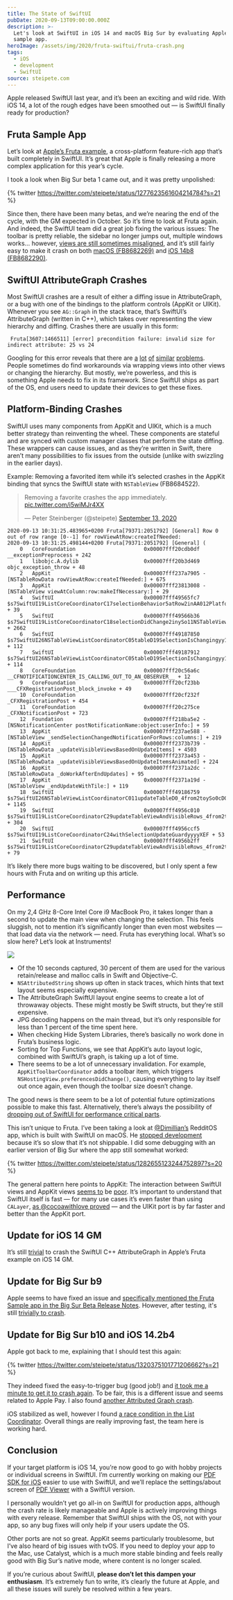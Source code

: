 ```yaml
---
title: The State of SwiftUI
pubDate: 2020-09-13T09:00:00.000Z
description: >-
  Let's look at SwiftUI in iOS 14 and macOS Big Sur by evaluating Apple's Fruta
  sample app.
heroImage: /assets/img/2020/fruta-swiftui/fruta-crash.png
tags:
  - iOS
  - development
  - SwiftUI
source: steipete.com
---
```


<style type="text/css">
div.post-content > img:first-child { display:none; }
</style>

Apple released SwiftUI last year, and it’s been an exciting and wild ride. With iOS 14, a lot of the rough edges have been smoothed out — is SwiftUI finally ready for production?

## Fruta Sample App

Let’s look at [Apple’s Fruta example](https://developer.apple.com/documentation/app_clips/fruta_building_a_feature-rich_app_with_swiftui), a cross-platform feature-rich app that’s built completely in SwiftUI. It’s great that Apple is finally releasing a more complex application for this year’s cycle. 

I took a look when Big Sur beta 1 came out, and it was pretty unpolished:

{% twitter https://twitter.com/steipete/status/1277623561604214784?s=21 %}

Since then, there have been many betas, and we’re nearing the end of the cycle, with the GM expected in October. So it’s time to look at Fruta again. And indeed, the SwiftUI team did a great job fixing the various issues: The toolbar is pretty reliable, the sidebar no longer jumps out, multiple windows works... however, [views are still sometimes misaligned](https://twitter.com/steipete/status/1305054121523916806?s=21), and it’s still fairly easy to make it crash on both [macOS (FB8682269)](https://twitter.com/steipete/status/1305051342596177921?s=21) and [iOS 14b8 (FB8682290)](https://twitter.com/steipete/status/1305052083989684224?s=21).

## SwiftUI AttributeGraph Crashes

Most SwiftUI crashes are a result of either a diffing issue in AttributeGraph, or a bug with one of the bindings to the platform controls (AppKit or UIKit). Whenever you see `AG::Graph` in the stack trace, that’s SwiftUI’s AttributeGraph (written in C++), which takes over representing the view hierarchy and diffing. Crashes there are usually in this form:

```
 Fruta[3607:1466511] [error] precondition failure: invalid size for indirect attribute: 25 vs 24
```

Googling for this error reveals that there are [a](https://github.com/fermoya/SwiftUIPager/issues/60) [lot](https://developer.apple.com/forums/thread/129171) [of](https://stackoverflow.com/questions/58304009/how-to-debug-precondition-failure-in-xcode) [similar](https://www.reddit.com/r/SwiftUI/comments/fosrbf/precondition_failure_invalid_input_index/) [problems](https://twitter.com/steipete/status/1258762457805455361). People sometimes do find workarounds via wrapping views into other views or changing the hierarchy. But mostly, we’re powerless, and this is something Apple needs to fix in its framework. Since SwiftUI ships as part of the OS, end users need to update their devices to get these fixes.

## Platform-Binding Crashes

SwiftUI uses many components from AppKit and UIKit, which is a much better strategy than reinventing the wheel. These components are stateful and are synced with custom manager classes that perform the state diffing. These wrappers can cause issues, and as they’re written in Swift, there aren’t many possibilities to fix issues from the outside (unlike with swizzling in the earlier days).

Example: Removing a favorited item while it’s selected crashes in the AppKit binding that syncs the SwiftUI state with `NSTableView` (FB8684522). 

<blockquote class="twitter-tweet" data-conversation="none" data-dnt="true"><p lang="en" dir="ltr">Removing a favorite crashes the app immediately. <a href="https://t.co/i5wiMJr4XX">pic.twitter.com/i5wiMJr4XX</a></p>&mdash; Peter Steinberger (@steipete) <a href="https://twitter.com/steipete/status/1305075451711369216?ref_src=twsrc%5Etfw">September 13, 2020</a></blockquote> <script async src="https://platform.twitter.com/widgets.js" charset="utf-8"></script>

```
2020-09-13 10:31:25.483965+0200 Fruta[79371:2051792] [General] Row 0 out of row range [0--1] for rowViewAtRow:createIfNeeded:
2020-09-13 10:31:25.498144+0200 Fruta[79371:2051792] [General] (
	0   CoreFoundation                      0x00007fff20cdb0df __exceptionPreprocess + 242
	1   libobjc.A.dylib                     0x00007fff20b3d469 objc_exception_throw + 48
	2   AppKit                              0x00007fff237a7905 -[NSTableRowData rowViewAtRow:createIfNeeded:] + 675
	3   AppKit                              0x00007fff23813008 -[NSTableView viewAtColumn:row:makeIfNecessary:] + 29
	4   SwiftUI                             0x00007fff49565fc7 $s7SwiftUI19ListCoreCoordinatorC17selectionBehavior5atRow2inAA012PlatformItemC0V0L0V09SelectionG0VSgSi_So11NSTableViewCtF + 39
	5   SwiftUI                             0x00007fff49566b36 $s7SwiftUI19ListCoreCoordinatorC18selectionDidChange2inySo11NSTableViewC_tF + 2662
	6   SwiftUI                             0x00007fff49187850 $s7SwiftUI26NSTableViewListCoordinatorC05tableD19SelectionIsChangingyy10Foundation12NotificationVFTm + 112
	7   SwiftUI                             0x00007fff49187912 $s7SwiftUI26NSTableViewListCoordinatorC05tableD19SelectionIsChangingyy10Foundation12NotificationVFToTm + 114
	8   CoreFoundation                      0x00007fff20c56a6c __CFNOTIFICATIONCENTER_IS_CALLING_OUT_TO_AN_OBSERVER__ + 12
	9   CoreFoundation                      0x00007fff20cf23bb ___CFXRegistrationPost_block_invoke + 49
	10  CoreFoundation                      0x00007fff20cf232f _CFXRegistrationPost + 454
	11  CoreFoundation                      0x00007fff20c275ce _CFXNotificationPost + 723
	12  Foundation                          0x00007fff218ba5e2 -[NSNotificationCenter postNotificationName:object:userInfo:] + 59
	13  AppKit                              0x00007fff237ae588 -[NSTableView _sendSelectionChangedNotificationForRows:columns:] + 219
	14  AppKit                              0x00007fff2373b739 -[NSTableRowData _updateVisibleViewsBasedOnUpdateItems] + 4503
	15  AppKit                              0x00007fff2373a453 -[NSTableRowData _updateVisibleViewsBasedOnUpdateItemsAnimated] + 224
	16  AppKit                              0x00007fff2371a2dc -[NSTableRowData _doWorkAfterEndUpdates] + 95
	17  AppKit                              0x00007fff2371a19d -[NSTableView _endUpdateWithTile:] + 119
	18  SwiftUI                             0x00007fff49186759 $s7SwiftUI26NSTableViewListCoordinatorC011updateTableD0_4from2toySo0cD0C_xxtF + 1145
	19  SwiftUI                             0x00007fff4956c010 $s7SwiftUI19ListCoreCoordinatorC29updateTableViewAndVisibleRows_4from2toySo07NSTableH0C_xxtFyyXEfU_ + 304
	20  SwiftUI                             0x00007fff4956ccf5 $s7SwiftUI19ListCoreCoordinatorC24withSelectionUpdateGuardyyyyXEF + 53
	21  SwiftUI                             0x00007fff4956b2ff $s7SwiftUI19ListCoreCoordinatorC29updateTableViewAndVisibleRows_4from2toySo07NSTableH0C_xxtF + 79
```

It’s likely there more bugs waiting to be discovered, but I only spent a few hours with Fruta and on writing up this article.

## Performance

On my 2,4 GHz 8-Core Intel Core i9 MacBook Pro, it takes longer than a second to update the main view when changing the selection. This feels sluggish, not to mention it’s significantly longer than even most websites — that load data via the network — need. Fruta has everything local. What’s so slow here? Let’s look at Instruments!

![](/assets/img/2020/fruta-swiftui/instruments.png)

* Of the 10 seconds captured, 30 percent of them are used for the various retain/release and malloc calls in Swift and Objective-C.
* `NSAttributedString` shows up often in stack traces, which hints that text layout seems especially expensive.
* The AttributeGraph SwiftUI layout engine seems to create a lot of throwaway objects. These might mostly be Swift structs, but they’re still expensive.
* JPG decoding happens on the main thread, but it’s only responsible for less than 1 percent of the time spent here.
* When checking Hide System Libraries, there’s basically no work done in Fruta’s business logic. 
* Sorting for Top Functions, we see that AppKit’s auto layout logic, combined with SwiftUI’s graph, is taking up a lot of time.
* There seems to be a lot of unnecessary invalidation. For example, `AppKitToolbarCoordinator` adds a toolbar item, which triggers `NSHostingView.preferencesDidChange()`, causing everything to lay itself out once again, even though the toolbar size doesn’t change.

The good news is there seem to be a lot of potential future optimizations possible to make this fast. Alternatively, there’s always the possibility of [dropping out of SwiftUI for performance critical parts](https://twitter.com/noahsark769/status/1304938866999046144?s=21).

This isn’t unique to Fruta. I’ve been taking a look at [@Dimillian’s](https://twitter.com/Dimillian) RedditOS app, which is built with SwiftUI on macOS. He [stopped development](https://twitter.com/Dimillian/status/1301802048824979456) because it’s so slow that it’s not shippable. I did some debugging with an earlier version of Big Sur where the app still somewhat worked:

{% twitter https://twitter.com/steipete/status/1282655123244752897?s=20 %}

The general pattern here points to AppKit: The interaction between SwiftUI views and AppKit views [seems to](https://twitter.com/fcbunn/status/1259078251340800000) be [poor](https://twitter.com/stuartcarnie/status/1301895206875181056). It’s important to understand that SwiftUI itself is fast — for many use cases it’s even faster than using `CALayer`, [as 
@cocoawithlove proved](https://twitter.com/cocoawithlove/status/1143859576661393408) — and the UIKit port is by far faster and better than the AppKit port.

## Update for iOS 14 GM

It’s still [trivial](https://twitter.com/steipete/status/1306129037719269376?s=21) to crash the SwiftUI C++ AttributeGraph in Apple’s Fruta example on iOS 14 GM.

## Update for Big Sur b9

Apple seems to have fixed an issue and [specifically mentioned the Fruta Sample app in the Big Sur Beta Release Notes](https://twitter.com/steipete/status/1311028524812308481?s=20). However, after testing, it's still [trivially to crash](https://twitter.com/steipete/status/1311244841066561537?s=20).

## Update for Big Sur b10 and iOS 14.2b4

Apple got back to me, explaining that I should test this again:

{% twitter https://twitter.com/steipete/status/1320375101771206662?s=21 %}

They indeed fixed the easy-to-trigger bug (good job!) and [it took me a minute to get it to crash again](https://twitter.com/steipete/status/1320375853243617280?s=21). To be fair, this is a different issue and seems related to Apple Pay. I also found [another Attributed Graph crash](https://twitter.com/steipete/status/1320379341507842048?s=21).

iOS stabilized as well, however I found [a race condition in the List Coordinator](https://twitter.com/steipete/status/1320381666850910209?s=21). Overall things are really improving fast, the team here is working hard.

## Conclusion

If your target platform is iOS 14, you’re now good to go with hobby projects or individual screens in SwiftUI. I’m currently working on making our [PDF SDK for iOS](http://pspdfkit.com) easier to use with SwiftUI, and we’ll replace the settings/about screen of [PDF Viewer](https://pdfviewer.io/) with a SwiftUI version.

I personally wouldn’t yet go all-in on SwiftUI for production apps, although the crash rate is likely manageable and Apple is actively improving things with every release. Remember that SwiftUI ships with the OS, not with your app, so any bug fixes will only help if your users update the OS.

Other ports are not so great. AppKit seems particularly troublesome, but I’ve also heard of big issues with tvOS. If you need to deploy your app to the Mac, use Catalyst, which is a much more stable binding and feels really good with Big Sur’s native mode, where content is no longer scaled.

If you’re curious about SwiftUI, **please don’t let this dampen your enthusiasm**. It’s extremely fun to write, it’s clearly the future at Apple, and all these issues will surely be resolved within a few years.

